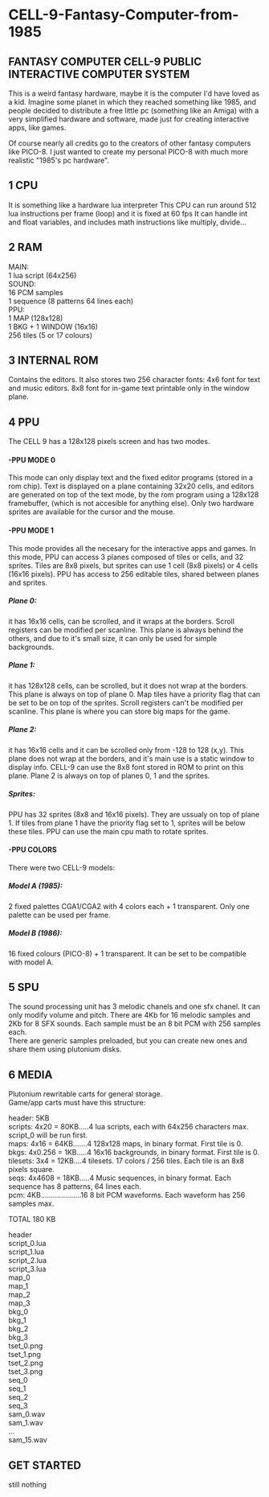 # CELL-9-Fantasy-Computer-from-1985
 
## FANTASY COMPUTER CELL-9 PUBLIC INTERACTIVE COMPUTER SYSTEM

This is a weird fantasy hardware, maybe it is the computer I'd have loved as a kid.
Imagine some planet in which they reached something like 1985, and people decided to 
distribute a free little pc (something like an Amiga) with a very simplified hardware and 
software, made just for creating interactive apps, like games.

Of course nearly all credits go to the creators of other fantasy computers like PICO-8.
I just wanted to create my personal PICO-8 with much more realistic "1985's pc hardware".


## 1 CPU
It is something like a hardware lua interpreter
This CPU can run around 512 lua instructions per frame (loop) and it is fixed at 60 fps
It can handle int and float variables, and includes math instructions like multiply, divide...


## 2 RAM
MAIN:   
1 lua script (64x256)  
SOUND:   
16 PCM samples  
1 sequence (8 patterns 64 lines each)  
PPU:  
1 MAP (128x128)  
1 BKG + 1 WINDOW (16x16)  
256 tiles (5 or 17 colours)  
	

## 3 INTERNAL ROM
Contains the editors.
It also stores two 256 character fonts: 
	4x6 font for text and music editors.
	8x8 font for in-game text printable only in the window plane.


## 4 PPU
The CELL 9 has a 128x128 pixels screen and has two modes.
#### -PPU MODE 0
This mode can only display text and the fixed editor programs (stored in a rom chip).
Text is displayed on a plane containing 32x20 cells, and editors are generated on top of the 
text mode, by the rom program using a 128x128 framebuffer, (which is not accesible for anything 
else). Only two hardware sprites are available for the cursor and the mouse.
#### -PPU MODE 1
This mode provides all the necesary for the interactive apps and games.
In this mode, PPU can access 3 planes composed of tiles or cells, and 32 sprites.
Tiles are 8x8 pixels, but sprites can use 1 cell (8x8 pixels) or 4 cells (16x16 pixels).
PPU has access to 256 editable tiles, shared between planes and sprites.	
##### Plane 0:  
it has 16x16 cells, can be scrolled, and it wraps at the borders.
Scroll registers can be modified per scanline. This plane is always behind the others, and
due to it's small size, it can only be used for simple backgrounds.
##### Plane 1:  
it has 128x128 cells, can be scrolled, but it does not wrap at the borders.
This plane is always on top of plane 0. Map tiles have a priority flag that can be set to be 
on top of the sprites. Scroll registers can't be modified per scanline. This plane is where 
you can store big maps for the game. 
##### Plane 2:  
it has 16x16 cells and it can be scrolled only from -128 to 128 (x,y). This plane does not 
wrap at the borders, and it's main use is a static window to display info. CELL-9 can use the 8x8 font 
stored in ROM to print on this plane.
Plane 2 is always on top of planes 0, 1 and the sprites.
##### Sprites:  
PPU has 32 sprites (8x8 and 16x16 pixels). They are ussualy on top of plane 1. If tiles 
from plane 1 have the priority flag set to 1, sprites will be below these tiles.
PPU can use the main cpu math to rotate sprites.

#### -PPU COLORS
There were two CELL-9 models:
##### Model A (1985):  
2 fixed palettes CGA1/CGA2 with 4 colors each + 1 transparent.
Only one palette can be used per frame.
##### Model B (1986):  
16 fixed colours (PICO-8) + 1 transparent. It can be set to be compatible with model A.


## 5 SPU
The sound processing unit has 3 melodic chanels and one sfx chanel. It can only modify volume and pitch.
There are 4Kb for 16 melodic samples and 2Kb for 8 SFX sounds. 
Each sample must be an 8 bit PCM with 256 samples each.  
There are generic samples preloaded, but you can create new ones and share them using plutonium disks.


## 6 MEDIA
Plutonium rewritable carts for general storage.  
Game/app carts must have this structure:  
  
header: 5KB  
scripts: 4x20 = 80KB.....4 lua scripts, each with 64x256 characters max. script_0 will be run first.  
maps: 4x16 = 64KB.......4 128x128 maps, in binary format. First tile is 0.  
bkgs: 4x0.256 = 1KB.....4 16x16 backgrounds, in binary format. First tile is 0.  
tilesets: 3x4 = 12KB....4 tilesets. 17 colors / 256 tiles. Each tile is an 8x8 pixels square.  
seqs: 4x4608 = 18KB.....4 Music sequences, in binary format. Each sequence has 8 patterns, 64 lines each.  
pcm: 4KB....................16 8 bit PCM waveforms. Each waveform has 256 samples max.  
  
TOTAL 180 KB   
  
  
header  
script_0.lua    
script_1.lua  
script_2.lua  
script_3.lua  
map_0  
map_1  
map_2  
map_3  
bkg_0  
bkg_1  
bkg_2  
bkg_3  
tset_0.png  
tset_1.png  
tset_2.png  
tset_3.png  
seq_0  
seq_1  
seq_2  
seq_3  
sam_0.wav  		
sam_1.wav  
...  
sam_15.wav  


## GET STARTED
still nothing

